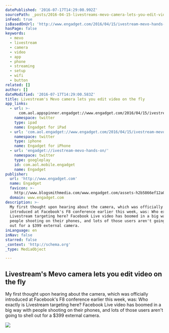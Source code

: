 ```yaml
---
datePublished: '2016-07-17T14:29:00.992Z'
sourcePath: _posts/2016-04-15-livestreams-mevo-camera-lets-you-edit-video-on-the-fly.md
inFeed: true
isBasedOnUrl: 'http://www.engadget.com/2016/04/15/ivestream-mevo-hands-on/'
hasPage: false
keywords:
  - mevo
  - livestream
  - camera
  - video
  - app
  - phone
  - streaming
  - setup
  - wifi
  - button
related: []
author: []
dateModified: '2016-07-17T14:29:00.583Z'
title: Livestream's Mevo camera lets you edit video on the fly
app_links:
  - url: >-
      com.aol.appspinner.engadget://www.engadget.com/2016/04/15/ivestream-mevo-hands-on//
    namespace: twitter
    type: ipad
    name: Engadget for iPad
  - url: 'com.aol.engadget://www.engadget.com/2016/04/15/ivestream-mevo-hands-on//'
    namespace: twitter
    type: iphone
    name: Engadget for iPhone
  - url: 'engadget://ivestream-mevo-hands-on/'
    namespace: twitter
    type: googleplay
    id: com.aol.mobile.engadget
    name: Engadget
publisher:
  url: 'http://www.engadget.com'
  name: Engadget
  favicon: >-
    http://www.blogsmithmedia.com/www.engadget.com/assets-h2b5866ef12a0ea3d683000d51362f7e1/images/favicon-160x160.png?h=1638b0a8bbe7effa8f85c3ecabb63620
  domain: www.engadget.com
description: >-
  My first thought upon hearing about the camera, which was officially
  introduced at Facebook's F8 conference earlier this week, was: Who exactly is
  Livestream targeting here? Facebook Live video has boomed in a big way with
  people shooting on their phones, and lots of those users aren't going to shell
  out for a $399 external camera.
inLanguage: en
inNav: false
starred: false
_context: 'http://schema.org'
_type: MediaObject

---
```

<article style=""><h1>Livestream's Mevo camera lets you edit video on the fly</h1><p>My first thought upon hearing about the camera, which was officially introduced at Facebook's F8 conference earlier this week, was: Who exactly is Livestream targeting here? Facebook Live video has boomed in a big way with people shooting on their phones, and lots of those users aren't going to shell out for a $399 external camera.</p><img src="http://o.aolcdn.com/hss/storage/midas/f1e61e2a19154201e28ca3c18cec1b15/203690189/DSCF3663.jpg" /></article>